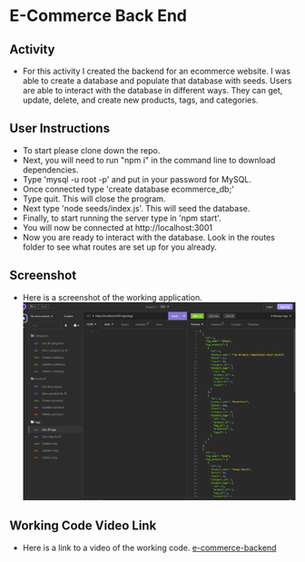 # E-Commerce Back End

## Activity

- For this activity I created the backend for an ecommerce website. I was able to create a database and populate that database with seeds. Users are able to interact with the database in different ways. They can get, update, delete, and create new products, tags, and categories. 

## User Instructions

- To start please clone down the repo.
- Next, you will need to run "npm i" in the command line to download dependencies.
- Type 'mysql -u root -p' and put in your password for MySQL.
- Once connected type 'create database ecommerce_db;'
- Type quit. This will close the program.
- Next type 'node seeds/index.js'. This will seed the database.
- Finally, to start running the server type in 'npm start'.
- You will now be connected at http://localhost:3001
- Now you are ready to interact with the database. Look in the routes folder to see what routes are set up for you already.


## Screenshot

- Here is a screenshot of the working application.
![homework](./img/homework-screenshot.png)

## Working Code Video Link

- Here is a link to a video of the working code.
[e-commerce-backend](https://drive.google.com/file/d/1TvvqZCJ_HDCO7iqeCyWIRrXQE6y4s73G/view)